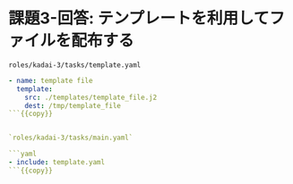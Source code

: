 # 課題3-回答: テンプレートを利用してファイルを配布する

`roles/kadai-3/tasks/template.yaml`

```yaml
- name: template file
  template:
    src: ./templates/template_file.j2
    dest: /tmp/template_file
```{{copy}}


`roles/kadai-3/tasks/main.yaml`

```yaml
- include: template.yaml
```{{copy}}
